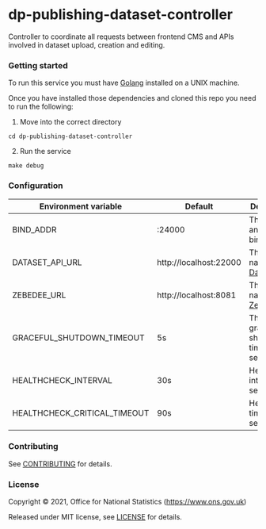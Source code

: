 dp-publishing-dataset-controller
================

Controller to coordinate all requests between frontend CMS and APIs involved in dataset upload, creation and editing. 

### Getting started

To run this service you must have [Golang](https://golang.org/) installed on a UNIX machine.

Once you have installed those dependencies and cloned this repo you need to run the following:

1. Move into the correct directory
```
cd dp-publishing-dataset-controller
```
2. Run the service
```
make debug
```


### Configuration

| Environment variable           | Default                           | Description
| ------------------------------ | --------------------------------- | -----------
| BIND_ADDR                      | :24000                            | The host and port to bind to
| DATASET_API_URL                | http://localhost:22000            | The host name for [Dataset API](https://github.com/ONSdigital/dp-dataset-api)
| ZEBEDEE_URL                    | http://localhost:8081             | The host name for [Zebedee](https://github.com/ONSdigital/zebedee)
| GRACEFUL_SHUTDOWN_TIMEOUT      | 5s                                | The graceful shutdown timeout in seconds
| HEALTHCHECK_INTERVAL           | 30s                               | Healthcheck interval in seconds
| HEALTHCHECK_CRITICAL_TIMEOUT   | 90s                               | Healthcheck timeout in seconds


### Contributing

See [CONTRIBUTING](CONTRIBUTING.md) for details.

### License

Copyright © 2021, Office for National Statistics (https://www.ons.gov.uk)

Released under MIT license, see [LICENSE](LICENSE.md) for details.
